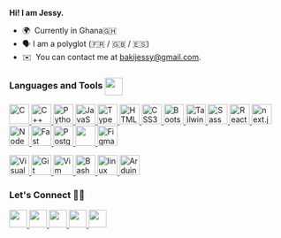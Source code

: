 **Hi! I am Jessy.**

<!--<img align="right" src="https://media.giphy.com/media/v1.Y2lkPTc5MGI3NjExNXdqODhud3F1dnVxYzJ5ejcwcjVycnR1M3F6OGlsdjF6aDF1Y3lrNyZlcD12MV9pbnRlcm5hbF9naWZfYnlfaWQmY3Q9Zw/Q8gwSEEwD57JRhGZAx/giphy-downsized-large.gif" width="auto" height="280px"/>-->

* 🌍  Currently in Ghana🇬🇭
* 🗣️  I am a polyglot (🇫🇷 / 🇬🇧 / 🇪🇸)
* ✉️  You can contact me at [bakijessy@gmail.com](mailto:bakijessy@gmail.com).
<!--* 🖥️ My portfolio is at this [URL](http://.....).
* 📚 I write articles [right here](http://.....).
-->

<h3> Languages and Tools <img align="center" src = "https://media2.giphy.com/media/QssGEmpkyEOhBCb7e1/giphy.gif?cid=ecf05e47a0n3gi1bfqntqmob8g9aid1oyj2wr3ds3mg700bl&rid=giphy.gif" width = 32px> </h3>

<p align="left">
          <a href="https://learn.microsoft.com/en-us/cpp/c-language/?view=msvc-170" target="_blank" rel="noreferrer"> <img src="https://raw.githubusercontent.com/danielcranney/readme-generator/main/public/icons/skills/c-colored.svg" width="36" height="36" alt="C" />  </a>      
          <a href="https://docs.microsoft.com/en-us/cpp/cpp/?view=msvc-170" target="_blank" rel="noreferrer"> <img src="https://raw.githubusercontent.com/danielcranney/readme-generator/main/public/icons/skills/cplusplus-colored.svg" width="36" height="36" alt="C++" />  </a>
          <a href="https://www.python.org/" target="_blank" rel="noreferrer"> <img src="https://raw.githubusercontent.com/danielcranney/readme-generator/main/public/icons/skills/python-colored.svg"  width="36" height="36" alt="Python" /> </a>
          <a href="https://developer.mozilla.org/en-US/docs/Web/JavaScript" target="_blank" rel="noreferrer"> <img src="https://raw.githubusercontent.com/danielcranney/readme-generator/main/public/icons/skills/javascript-colored.svg" width="36" height="36" alt="JavaScript" /> </a>
          <a href="https://www.typescriptlang.org/" target="_blank" rel="noreferrer"> <img src="https://raw.githubusercontent.com/danielcranney/readme-generator/main/public/icons/skills/typescript-colored.svg" width="36" height="36" alt="TypeScript" /> </a>
    <!--           <a href="https://www.rust-lang.org/" target="_blank" rel="noreferrer"> <img src="https://raw.githubusercontent.com/danielcranney/readme-generator/main/public/icons/skills/rust-colored.svg" width="36" height="36" alt="Rust" /> </a> -->
          <a href="https://developer.mozilla.org/en-US/docs/Glossary/HTML5" target="_blank" rel="noreferrer"> <img src="https://raw.githubusercontent.com/danielcranney/readme-generator/main/public/icons/skills/html5-colored.svg" width="36" height="36" alt="HTML5" /> </a>
          <a href="https://www.w3.org/TR/CSS/#css" target="_blank" rel="noreferrer"> <img src="https://raw.githubusercontent.com/danielcranney/readme-generator/main/public/icons/skills/css3-colored.svg" width="36" height="36" alt="CSS3" /> </a>
          <a href="https://getbootstrap.com/" target="_blank" rel="noreferrer"> <img src="https://raw.githubusercontent.com/danielcranney/readme-generator/main/public/icons/skills/bootstrap-colored.svg" width="36" height="36" alt="Bootstrap" /> </a>
          <a href="https://tailwindcss.com/" target="_blank" rel="noreferrer"> <img src="https://skillicons.dev/icons?i=tailwind" width="36" height="36" alt="TailwindCSS" /> </a>
          <a href="https://sass-lang.com/" target="_blank" rel="noreferrer"> <img src="https://raw.githubusercontent.com/danielcranney/readme-generator/main/public/icons/skills/sass-colored.svg" width="36" height="36" alt="Sass" /> </a>
          <a href="https://reactjs.org/" target="_blank" rel="noreferrer"> <img src="https://raw.githubusercontent.com/danielcranney/readme-generator/main/public/icons/skills/react-colored.svg" width="36" height="36" alt="React" /> </a>
          <a href="https://nextjs.org/" target="_blank" rel="noreferrer"> <img src="https://skillicons.dev/icons?i=next" width="36" height="36" alt="next.js" /> </a>
          <a href="https://nodejs.org/en/" target="_blank" rel="noreferrer"> <img src="https://raw.githubusercontent.com/danielcranney/readme-generator/main/public/icons/skills/nodejs-colored.svg" width="36" height="36" alt="NodeJS" /> </a>
          <a href="https://fastapi.tiangolo.com/" target="_blank" rel="noreferrer"> <img src="https://raw.githubusercontent.com/danielcranney/readme-generator/main/public/icons/skills/fastapi-colored.svg" width="36" height="36" alt="Fast API" /> </a>
          <a href="https://www.postgresql.org/" target="_blank" rel="noreferrer"> <img src="https://raw.githubusercontent.com/danielcranney/readme-generator/main/public/icons/skills/postgresql-colored.svg" width="36" height="36" alt="PostgreSQL" /> </a>
<!--           <a href="https://www.mysql.com/" target="_blank" rel="noreferrer"> <img src="https://raw.githubusercontent.com/danielcranney/readme-generator/main/public/icons/skills/mysql-colored.svg" width="36" height="36" alt="MySQL" /> </a> -->
<!--           <a href="https://firebase.google.com/" target="_blank" rel="noreferrer"> <img src="https://raw.githubusercontent.com/danielcranney/readme-generator/main/public/icons/skills/firebase-colored.svg" width="36" height="36" alt="Firebase" /> </a> -->
          <a href="https://postman.com" target="_blank" rel="noreferrer"> <img src="https://skillicons.dev/icons?i=postman" width="36" height="36" alt="" /> </a>
          <a href="https://www.figma.com/" target="_blank" rel="noreferrer"> <img src="https://raw.githubusercontent.com/danielcranney/readme-generator/main/public/icons/skills/figma-colored.svg" width="36" height="36" alt="Figma" /> </a>
</p>
<p align="left">
          <a href="https://code.visualstudio.com/" target="_blank" rel="noreferrer"> <img src="https://skillicons.dev/icons?i=vscode" width="36" height="36" alt="Visual Studio Code" /> </a>
          <a href="https://git-scm.com/" target="_blank" rel="noreferrer"> <img src="https://raw.githubusercontent.com/danielcranney/readme-generator/main/public/icons/skills/git-colored.svg" width="36" height="36" alt="Git"/> </a>
<!--           <a href="https://www.adobe.com/uk/products/photoshop.html" target="_blank" rel="noreferrer"> <img src="https://skillicons.dev/icons?i=photoshop" width="36" height="36" alt="Photoshop" /> </a> -->
<!--           <a href="https://www.wordpress.org/" target="_blank" rel="noreferrer"> <img src="https://skillicons.dev/icons?i=wordpress" width="36" height="36" alt="WordPress" /> </a> -->
        <!--
          <a href="https://ethereum.org/en/" target="_blank" rel="noreferrer"> <img src="https://raw.githubusercontent.com/danielcranney/readme-generator/main/public/icons/skills/ethereum-colored.svg" width="36" height="36" alt="Ethereum" /> </a>
        -->
        <a href="https://www.vim.org/" target="_blank" rel="noreferrer"> <img src="https://skillicons.dev/icons?i=vim" width="36" height="36" alt="Vim" /> </a>
        <a href="https://www.gnu.org/software/bash/" target="_blank" rel="noreferrer"> <img src="https://skillicons.dev/icons?i=bash" width="36" height="36" alt="Bash" /> </a>
        <a href="https://www.linux.org" target="_blank" rel="noreferrer"> <img src="https://raw.githubusercontent.com/danielcranney/readme-generator/main/public/icons/skills/linux-colored.svg" alt="linux" width="36" height="36"/> </a>
        <a href="https://store.arduino.cc/?gclid=Cj0KCQjw2eilBhCCARIsAG0Pf8uueBifykWcsSS4LPESeGQfxGVKJYnzV7bz471XfknQJy_1VINVWM8aAkLtEALw_wcB" target="_blank" rel="noreferrer"> <img src="https://skillicons.dev/icons?i=arduino" width="36" height="36" alt="Arduino" /> </a>
</p>
<!--
<p align="left">
        <a href="https://store.arduino.cc/?gclid=Cj0KCQjw2eilBhCCARIsAG0Pf8uueBifykWcsSS4LPESeGQfxGVKJYnzV7bz471XfknQJy_1VINVWM8aAkLtEALw_wcB" target="_blank" rel="noreferrer"> <img src="https://skillicons.dev/icons?i=arduino" width="36" height="36" alt="Arduino" /> </a>
</p>
-->

<h3>Let's Connect 🤝💬</h3>

<p align="left">
          <a href="https://www.github.com/blackdreamer15" target="_blank" rel="noreferrer">
                    <img src="https://raw.githubusercontent.com/danielcranney/readme-generator/main/public/icons/socials/github.svg" width="32" height="32" />
          </a> 
          <a href="https://www.twitter.com/jessyjulien_" target="_blank" rel="noreferrer">
                    <img src="https://raw.githubusercontent.com/danielcranney/readme-generator/main/public/icons/socials/twitter.svg" width="32" height="32" />
          </a>
          <a href="https://www.linkedin.com/in/jessy-justice-julien-baki/" target="_blank" rel="noreferrer">
                    <img src="https://raw.githubusercontent.com/danielcranney/readme-generator/main/public/icons/socials/linkedin.svg" width="32" height="32" />
          </a>
          <a href="https://blackdreamer.hashnode.dev" target="_blank" rel="noreferrer">
                    <img src="https://raw.githubusercontent.com/danielcranney/readme-generator/main/public/icons/socials/hashnode.svg" width="32" height="32" />
          </a> 
          <a href="https://discordapp.com/users/828872358822543390" target="_blank" rel="noreferrer">
                    <img src="https://raw.githubusercontent.com/danielcranney/readme-generator/main/public/icons/socials/discord.svg" width="32" height="32" />
          </a> 
</p>




<!--
## Badges

<b>My GitHub Stats</b>

<a href="http://www.github.com/blackdreamer15">
          <img src="https://github-readme-streak-stats.herokuapp.com/?user=blackdreamer15&stroke=00AEFF&background=050F2C&ring=00AEFF&fire=ef4444&currStreakNum=ffffff&currStreakLabel=00AEFF&sideNums=ffffff&sideLabels=ffffff&dates=adb5bd&hide_border=true" />
</a>
-->
